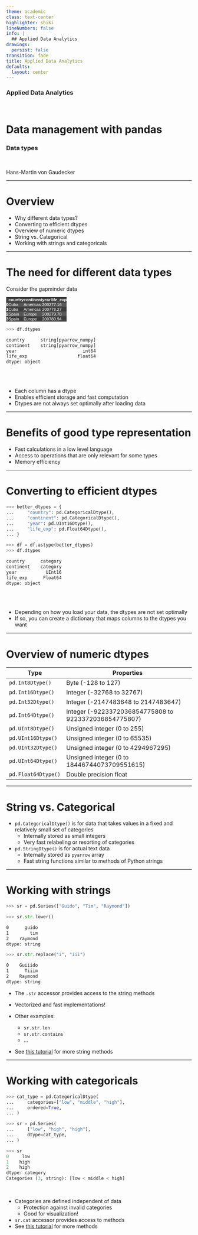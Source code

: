 ```yaml
---
theme: academic
class: text-center
highlighter: shiki
lineNumbers: false
info: |
  ## Applied Data Analytics
drawings:
  persist: false
transition: fade
title: Applied Data Analytics
defaults:
  layout: center
---
```


### Applied Data Analytics

<br>

# Data management with pandas

### Data types

<br>


Hans-Martin von Gaudecker

---

# Overview

- Why different data types?
- Converting to efficient dtypes
- Overview of numeric dtypes
- String vs. Categorical
- Working with strings and categoricals


---

# The need for different data types

<div class="grid grid-cols-2 gap-12">
<div>

Consider the gapminder data

<style type="text/css">
#T_4be52   {
  margin: 0;
  font-family: "Helvetica", "Helvetica", sans-serif;
  border-collapse: collapse;
  border: none;
  font-size: 80%;
  color: #fff;
}
#T_4be52 thead {
  background-color: #3d3d3d;
}
#T_4be52 tbody tr:nth-child(even) {
  background-color: #3d3d3d;
}
#T_4be52 tbody tr:nth-child(odd) {
  background-color: #565656;
}
#T_4be52 td {
  padding: 0em;
}
#T_4be52 th {
  font-weight: bold;
  text-align: left;
  padding: 0em;
}
#T_4be52 caption {
  caption-side: bottom;
}
</style>
<table id="T_4be52">
  <thead>
    <tr>
      <th class="blank level0" >&nbsp;</th>
      <th id="T_4be52_level0_col0" class="col_heading level0 col0" >country</th>
      <th id="T_4be52_level0_col1" class="col_heading level0 col1" >continent</th>
      <th id="T_4be52_level0_col2" class="col_heading level0 col2" >year</th>
      <th id="T_4be52_level0_col3" class="col_heading level0 col3" >life_exp</th>
    </tr>
  </thead>
  <tbody>
    <tr>
      <th id="T_4be52_level0_row0" class="row_heading level0 row0" >0</th>
      <td id="T_4be52_row0_col0" class="data row0 col0" >Cuba</td>
      <td id="T_4be52_row0_col1" class="data row0 col1" >Americas</td>
      <td id="T_4be52_row0_col2" class="data row0 col2" >2002</td>
      <td id="T_4be52_row0_col3" class="data row0 col3" >77.16</td>
    </tr>
    <tr>
      <th id="T_4be52_level0_row1" class="row_heading level0 row1" >1</th>
      <td id="T_4be52_row1_col0" class="data row1 col0" >Cuba</td>
      <td id="T_4be52_row1_col1" class="data row1 col1" >Americas</td>
      <td id="T_4be52_row1_col2" class="data row1 col2" >2007</td>
      <td id="T_4be52_row1_col3" class="data row1 col3" >78.27</td>
    </tr>
    <tr>
      <th id="T_4be52_level0_row2" class="row_heading level0 row2" >2</th>
      <td id="T_4be52_row2_col0" class="data row2 col0" >Spain</td>
      <td id="T_4be52_row2_col1" class="data row2 col1" >Europe</td>
      <td id="T_4be52_row2_col2" class="data row2 col2" >2002</td>
      <td id="T_4be52_row2_col3" class="data row2 col3" >79.78</td>
    </tr>
    <tr>
      <th id="T_4be52_level0_row3" class="row_heading level0 row3" >3</th>
      <td id="T_4be52_row3_col0" class="data row3 col0" >Spain</td>
      <td id="T_4be52_row3_col1" class="data row3 col1" >Europe</td>
      <td id="T_4be52_row3_col2" class="data row3 col2" >2007</td>
      <td id="T_4be52_row3_col3" class="data row3 col3" >80.94</td>
    </tr>
  </tbody>
</table>


```python
>>> df.dtypes
```
```txt
country      string[pyarrow_numpy]
continent    string[pyarrow_numpy]
year                         int64
life_exp                   float64
dtype: object
```

</div>
<div>

<br/>
<br/>

- Each column has a dtype
- Enables efficient storage and fast computation
- Dtypes are not always set optimally after loading data


</div>
</div>

---

# Benefits of good type representation

- Fast calculations in a low level language
- Access to operations that are only relevant for some types
- Memory efficiency

---

# Converting to efficient dtypes

<div class="flex">
<div>

```python
>>> better_dtypes = {
...     "country": pd.CategoricalDtype(),
...     "continent": pd.CategoricalDtype(),
...     "year": pd.UInt16Dtype(),
...     "life_exp": pd.Float64Dtype(),
... }

>>> df = df.astype(better_dtypes)
>>> df.dtypes
```
```txt
country      category
continent    category
year           UInt16
life_exp      Float64
dtype: object
```

</div>
<div>

<br/>
<br/>

- Depending on how you load your data, the dtypes are not set optimally
- If so, you can create a dictionary that maps columns to the dtypes you want

</div>
</div>

---

# Overview of numeric dtypes

| Type                | Properties                                             |
|---------------------|--------------------------------------------------------|
| `pd.Int8Dtype()` 	  | Byte (-128 to 127)                                     |
| `pd.Int16Dtype()` 	| Integer (-32768 to 32767)                              |
| `pd.Int32Dtype()` 	| Integer (-2147483648 to 2147483647)                    |
| `pd.Int64Dtype()` 	| Integer (-9223372036854775808 to 9223372036854775807)  |
| `pd.UInt8Dtype()` 	| Unsigned integer (0 to 255)                            |
| `pd.UInt16Dtype()` 	| Unsigned integer (0 to 65535)                          |
| `pd.UInt32Dtype()` 	| Unsigned integer (0 to 4294967295)                     |
| `pd.UInt64Dtype()` 	| Unsigned integer (0 to 18446744073709551615)           |
| `pd.Float64Dtype()` |	Double precision float                                 |

---

# String vs. Categorical

- `pd.CategoricalDtype()` is for data that takes values in a fixed and relatively
small set of categories
    - Internally stored as small integers
    - Very fast relabeling or resorting of categories
- `pd.StringDtype()` is for actual text data
    - Internally stored as `pyarrow` array
    - Fast string functions similar to methods of Python strings


---



# Working with strings


<div class="flex">
<div>

```python
>>> sr = pd.Series(["Guido", "Tim", "Raymond"])

>>> sr.str.lower()
```
```txt
0      guido
1        tim
2    raymond
dtype: string
```
```python
>>> sr.str.replace("i", "iii")
```
```txt
0    Guiiido
1      Tiiim
2    Raymond
dtype: string
```

</div>
<div>

- The `.str` accessor provides access to the string methods
- Vectorized and fast implementations!
- Other examples:
  - `sr.str.len`
  - `sr.str.contains`
  - ...

- See [this tutorial](https://pandas.pydata.org/docs/user_guide/text.html) for more
string methods

</div>
</div>


---

# Working with categoricals


<div class="flex">
<div>

```python
>>> cat_type = pd.CategoricalDtype(
...     categories=["low", "middle", "high"],
...     ordered=True,
... )

>>> sr = pd.Series(
...     ["low", "high", "high"],
...     dtype=cat_type,
... )

>>> sr
0     low
1    high
2    high
dtype: category
Categories (3, string): [low < middle < high]
```

</div>
<div>

<br/>

- Categories are defined independent of data
  - Protection against invalid categories
  - Good for visualization!
- `sr.cat` accessor provides access to methods
- See [this tutorial](https://pandas.pydata.org/docs/user_guide/categorical.html)
for more methods


</div>
</div>
